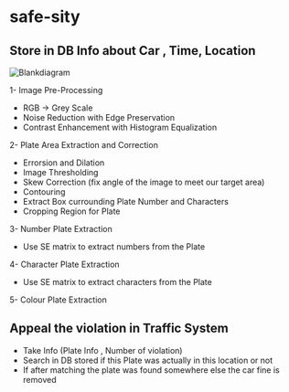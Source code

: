 # safe-sity

## Store in DB Info about Car , Time, Location

![Blankdiagram](https://user-images.githubusercontent.com/62894826/201432682-3ab7ae63-0ffc-461f-8cbb-d0a0c4fc2b9a.png)

1- Image Pre-Processing

- RGB -> Grey Scale
- Noise Reduction with Edge Preservation
- Contrast Enhancement with Histogram Equalization

2- Plate Area Extraction and Correction

- Errorsion and Dilation
- Image Thresholding
- Skew Correction (fix angle of the image to meet our target area)
- Contouring
- Extract Box currounding Plate Number and Characters
- Cropping Region for Plate

3- Number Plate Extraction

- Use SE matrix to extract numbers from the Plate

4- Character Plate Extraction

- Use SE matrix to extract characters from the Plate

5- Colour Plate Extraction

## Appeal the violation in Traffic System

- Take Info (Plate Info , Number of violation)
- Search in DB stored if this Plate was actually in this location or not
- If after matching the plate was found somewhere else the car fine is removed

